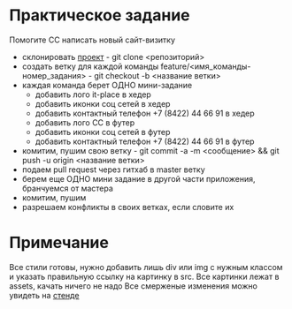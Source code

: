 # Практическое задание
Помогите СС написать новый сайт-визитку
* склонировать [проект](https://github.com/RCnowak/RCnowak.github.io.git) - git clone <репозиторий>
* создать ветку для каждой команды feature/<имя_команды-номер_задания> - git checkout -b <название ветки>
* каждая команда берет ОДНО мини-задание
    - добавить лого it-place в хедер
    - добавить иконки соц сетей в хедер
    - добавить контактный телефон +7 (8422) 44 66 91 в хедер
    - добавить лого СС в футер
    - добавить иконки соц сетей в футер
    - добавить контактный телефон +7 (8422) 44 66 91 в футер
* комитим, пушим свою ветку - git commit -a -m <сообщение> && git push -u origin <название ветки>
* подаем pull request через гитхаб в master ветку
* берем еще ОДНО мини задание в другой части приложения, бранчуемся от мастера
* комитим, пушим
* разрешаем конфликты в своих ветках, если словите их

# Примечание
Все стили готовы, нужно добавить лишь div или img с нужным классом и указать правильную ссылку на картинку в src.
Все картинки лежат в assets, качать ничего не надо
Все смерженые изменения можно увидеть на [стенде](RCnowak.github.io)
